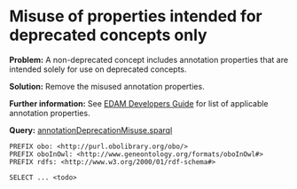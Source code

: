 # Misuse of properties intended for deprecated concepts only

**Problem:** A non-deprecated concept includes annotation properties that are intended solely for use on deprecated concepts.

**Solution:** Remove the misused annotation properties.

**Further information:** See [EDAM Developers Guide](https://edamontologydocs.readthedocs.io/en/latest/developers_guide.html#deprecating-concepts) for list of applicable annotation properties.


**Query:** [annotationDeprecationMisuse.sparql](https://github.com/edamontology/edamverify/blob/master/queries/annotationDeprecationMisuse.sparql)

```sparql
PREFIX obo: <http://purl.obolibrary.org/obo/>
PREFIX oboInOwl: <http://www.geneontology.org/formats/oboInOwl#>
PREFIX rdfs: <http://www.w3.org/2000/01/rdf-schema#>

SELECT ... <todo>
```
